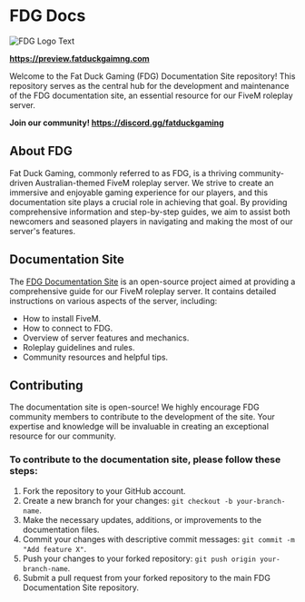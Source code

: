 # FDG Docs

![FDG Logo Text](https://app.fatduckgaming.com/assets/logos/fdg_text.png)

**https://preview.fatduckgaimng.com**

Welcome to the Fat Duck Gaming (FDG) Documentation Site repository! This repository serves as the central hub for the development and maintenance of the FDG documentation site, an essential resource for our FiveM roleplay server.

**Join our community! https://discord.gg/fatduckgaming**

## About FDG
Fat Duck Gaming, commonly referred to as FDG, is a thriving community-driven Australian-themed FiveM roleplay server. We strive to create an immersive and enjoyable gaming experience for our players, and this documentation site plays a crucial role in achieving that goal. By providing comprehensive information and step-by-step guides, we aim to assist both newcomers and seasoned players in navigating and making the most of our server's features.

## Documentation Site
The [FDG Documentation Site](https://preview.fatduckgaming.com) is an open-source project aimed at providing a comprehensive guide for our FiveM roleplay server. It contains detailed instructions on various aspects of the server, including:

- How to install FiveM.
- How to connect to FDG.
- Overview of server features and mechanics.
- Roleplay guidelines and rules.
- Community resources and helpful tips.

## Contributing
The documentation site is open-source! We highly encourage FDG community members to contribute to the development of the site. Your expertise and knowledge will be invaluable in creating an exceptional resource for our community.

### To contribute to the documentation site, please follow these steps:

1. Fork the repository to your GitHub account.
2. Create a new branch for your changes: `git checkout -b your-branch-name`.
3. Make the necessary updates, additions, or improvements to the documentation files.
4. Commit your changes with descriptive commit messages: `git commit -m "Add feature X"`.
5. Push your changes to your forked repository: `git push origin your-branch-name`.
6. Submit a pull request from your forked repository to the main FDG Documentation Site repository.
